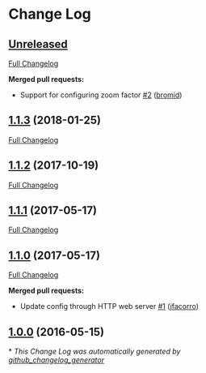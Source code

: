 # Change Log

## [Unreleased](https://github.com/jfacorro/wall-monitor/tree/1.2.0)

[Full Changelog](https://github.com/jfacorro/wall-monitor/compare/1.1.3...1.2.0)

**Merged pull requests:**

- Support for configuring zoom factor [\#2](https://github.com/jfacorro/wall-monitor/pull/2) ([bromid](https://github.com/bromid))

## [1.1.3](https://github.com/jfacorro/wall-monitor/tree/1.1.3) (2018-01-25)
[Full Changelog](https://github.com/jfacorro/wall-monitor/compare/1.1.2...1.1.3)

## [1.1.2](https://github.com/jfacorro/wall-monitor/tree/1.1.2) (2017-10-19)
[Full Changelog](https://github.com/jfacorro/wall-monitor/compare/1.1.1...1.1.2)

## [1.1.1](https://github.com/jfacorro/wall-monitor/tree/1.1.1) (2017-05-17)
[Full Changelog](https://github.com/jfacorro/wall-monitor/compare/1.1.0...1.1.1)

## [1.1.0](https://github.com/jfacorro/wall-monitor/tree/1.1.0) (2017-05-17)
[Full Changelog](https://github.com/jfacorro/wall-monitor/compare/1.0.0...1.1.0)

**Merged pull requests:**

- Update config through HTTP web server [\#1](https://github.com/jfacorro/wall-monitor/pull/1) ([jfacorro](https://github.com/jfacorro))

## [1.0.0](https://github.com/jfacorro/wall-monitor/tree/1.0.0) (2016-05-15)


\* *This Change Log was automatically generated by [github_changelog_generator](https://github.com/skywinder/Github-Changelog-Generator)*
